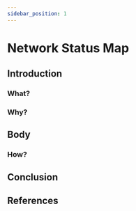 ```yaml
---
sidebar_position: 1
---
```


# Network Status Map

## Introduction

### What?

### Why?

## Body

### How?

## Conclusion

## References
